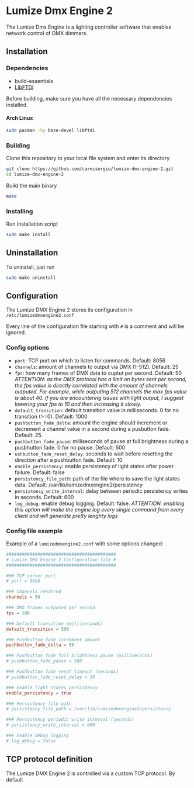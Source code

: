 # Lumize Dmx Engine 2

The Lumize Dmx Engine is a lighting controller software that enables network control of DMX dimmers. 



## Installation

### Dependencies
- build-essentials
- [LibFTDI](https://github.com/lipro/libftdi)

Before building, make sure you have all the necessary dependencies installed.

#### Arch Linux
```bash
sudo pacman -Sy base-devel libftdi
```

### Building
Clone this repository to your local file system and enter its directory

```bash
git clone https://github.com/carmisergio/lumize-dmx-engine-2.git
cd lumize-dmx-engine-2
```

Build the main binary
```bash
make 
```

### Installing
Run installation script
```bash
sudo make install
```


## Uninstallation

To uninstall, just run
```bash
sudo make uninstall
```



## Configuration

The Lumize DMX Engine 2 stores its configuration in `/etc/lumizedmxengine2.conf`

Every line of the configuration file starting with `#` is a comment and will be ignored.

### Config options
- `port`: TCP port on which to listen for commands. Default: 8056
- `channels`: amount of channels to output via DMX (1-512). Default: 25
- `fps`: how many frames of DMX data to ouptut per second. Default: 50 _ATTENTION: as the DMX protocol has a limit on bytes sent per second, the fps value is directly correlated with the amount of channels outputed. For example, while outputing 512 channels the max fps value is about 40. If you are encountering issues with light output, I suggest lowering your fps to 10 and then increasing it slowly._
- `default_transition`: default transition value in milliseconds. 0 for no transition (>=0). Default: 1000
- `pushbutton_fade_delta`: amount the engine should increment or decrement a channel value in a second during a pusbutton fade. Default: 25.
- `pushbutton_fade_pause`: milliseconds of pause at full brightness during a pusbhutton fade. 0 for no pause. Default: 500
- `ushbutton_fade_reset_delay`: seconds to wait before resetting the direction after a pushbutton fade. Default: 10
- `enable_persistency`: enable persistency of light states after power failure. Default: false
- `persistency_file_path`: path of the file where to save the light states data. Default: /var/lib/lumizedmxengine2/persistency
- `persistency_write_interval`: delay between periodic persistency writes in seconds. Default: 600
- `log_debug`: enable debug logging. Default: false. _ATTENTION: enabling this option will make the engine log every single command from every client and will generate pretty lenghty logs_


### Config file example
Example of a `lumizedmxengine2.conf` with some options changed:

```conf
##########################################
# Lumize DMX Engine 2 Configuration file #
##########################################

### TCP server port
# port = 8056

### Channels rendered
channels = 50 

### DMX frames outputed per second
fps = 100

### Default transition (milliseconds)
default_transition = 500

### Pushbutton fade increment amount
pushbutton_fade_delta = 50

### Pushbutton fade full brightness pause (milliseconds)
# pushbutton_fade_pause = 500

### Pushbutton fade reset timeout (seconds)
# pushbutton_fade_reset_delay = 10 

### Enable light states persistency
enable_persistency = true

### Persistency file path
# persistency_file_path = /var/lib/lumizedmxengine2/persistency

### Persistency periodic write interval (seconds)
# persistency_write_interval = 600 

### Enable debug logging
# log_debug = false
```



## TCP protocol definition

The Lumize DMX Engine 2 is controlled via a custom TCP protocol. By default







